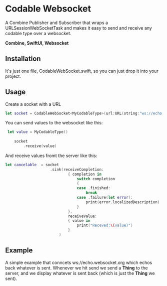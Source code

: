 #  Codable Websocket

A Combine Publisher and Subscriber that wraps a URLSessionWebSocketTask and makes it easy to send and receive any codable type over a websocket.

**Combine, SwiftUI, Websocket**

## Installation

It's just one file, CodableWebSocket.swift, so you can just drop it into your project.

##  Usage
Create a socket with a URL
```swift
let socket = CodableWebSocket<MyCodableType>(url:URL(string:"ws://echo.websocket.org")!)
```
You can send values to the websocket like this:

``` swift
 let value = MyCodableType()
    
    socket
        .receive(value)
```

And receive values fromt the server like this:

``` swift
let cancelable  = socket
                    .sink(receiveCompletion:
                            { completion in
                                switch completion
                                {
                                case .finished:
                                    break
                                case .failure(let error):
                                    print(error.localizedDescription)
                                }
                            },
                            receiveValue:
                            { value in
                                print("Receved:\(value)")
                            }
                        )
```



## Example

A simple example that conncets ws://echo.websocket.org which echos back whatever is sent. Whenever we hit send we send a **Thing** to the server, and we display whatever is sent back (which is just the **Thing** we sent).

